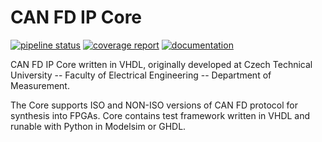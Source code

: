 # CAN FD IP Core

[![pipeline status](https://gitlab.fel.cvut.cz/canbus/ctucanfd_ip_core/badges/master/pipeline.svg)](http://canbus.pages.fel.cvut.cz/ctucanfd_ip_core/tests_fast.xml)
[![coverage report](https://gitlab.fel.cvut.cz/canbus/ctucanfd_ip_core/badges/master/coverage.svg)](http://canbus.pages.fel.cvut.cz/ctucanfd_ip_core/coverage/)
[![documentation](https://img.shields.io/badge/documentation--blue.svg)]( http://canbus.pages.fel.cvut.cz/ctucanfd_ip_core/Progdokum.pdf)

CAN FD IP Core written in VHDL, originally developed at Czech Technical University -- Faculty of Electrical Engineering -- Department of Measurement.

The Core supports ISO and NON-ISO versions of CAN FD protocol for synthesis into
FPGAs. Core contains test framework written in VHDL and runable with Python in
Modelsim or GHDL.
